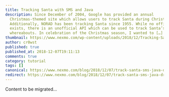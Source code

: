 ```yaml
---
title: Tracking Santa with SMS and Java
description: Since December of 2004, Google has provided an annual
  Christmas-themed site which allows users to track Santa during Christmas Eve.
  Additionally, NORAD has been tracking Santa since 1955. While no official API
  exists, there is an unofficial API which can be used to track Santa’s
  whereabouts. In celebration of the Christmas season, I wanted to […]
thumbnail: https://www.nexmo.com/wp-content/uploads/2018/12/Tracking-Santa-with-SMS.png
author: cr0wst
published: true
published_at: 2018-12-07T19:11:13
comments: true
category: tutorial
tags: []
canonical: https://www.nexmo.com/blog/2018/12/07/track-santa-sms-java-dr
redirect: https://www.nexmo.com/blog/2018/12/07/track-santa-sms-java-dr
---
```

Content to be migrated...